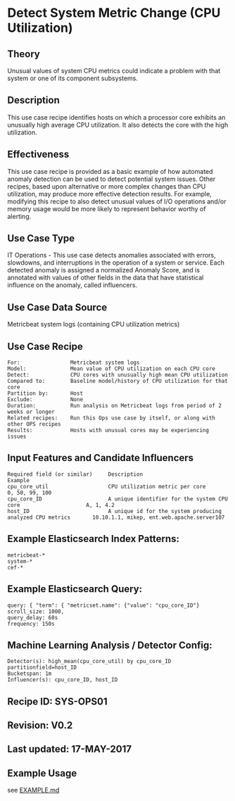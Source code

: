 # Detect System Metric Change (CPU Utilization)

## Theory

Unusual values of system CPU metrics could indicate a problem with that system or one of its component subsystems.

## Description

This use case recipe identifies hosts on which a processor core exhibits an unusually high average CPU utilization.  It also detects the core with the high utilization.

## Effectiveness

This use case recipe is provided as a basic example of how automated anomaly detection can be used to detect potential system issues.  Other recipes, based upon alternative or more complex changes than CPU utilization, may produce more effective detection results.  For example, modifying this recipe to also detect unusual values of  I/O operations and/or memory usage would be more likely to represent behavior worthy of alerting.

## Use Case Type

IT Operations - This use case detects anomalies associated with errors, slowdowns, and interruptions in the operation of a system or service. Each detected anomaly is assigned a normalized Anomaly Score, and is annotated with values of other fields in the data that have statistical influence on the anomaly, called influencers.

## Use Case Data Source

Metricbeat system logs (containing CPU utilization metrics)

## Use Case Recipe
    For:                Metricbeat system logs
    Model:              Mean value of CPU utilization on each CPU core
    Detect:             CPU cores with unusually high mean CPU utilization
    Compared to:        Baseline model/history of CPU utilization for that core
    Partition by:       Host
    Exclude:            None
    Duration:           Run analysis on Metricbeat logs from period of 2 weeks or longer
    Related recipes:    Run this Ops use case by itself, or along with other OPS recipes
    Results:            Hosts with unusual cores may be experiencing issues


## Input Features and Candidate Influencers

    Required field (or similar)     Description                                                     Example
    cpu_core_util                   CPU utilization metric per core                                 0, 50, 99, 100
    cpu_core_ID                     A unique identifier for the system CPU core                     A, 1, 4.2
    host_ID                         A unique id for the system producing analyzed CPU metrics       10.10.1.1, mikep, ent.web.apache.server107


## Example Elasticsearch Index Patterns:

    metricbeat-*
    system-*
    cef-*

## Example Elasticsearch Query:

    query: { "term": { "metricset.name": {"value": "cpu_core_ID"}
    scroll_size: 1000,
    query_delay: 60s
    frequency: 150s

## Machine Learning Analysis / Detector Config:

    Detector(s): high_mean(cpu_core_util) by cpu_core_ID partitionfield=host_ID
    Bucketspan: 1m
    Influencer(s): cpu_core_ID, host_ID


## Recipe ID: SYS-OPS01

## Revision: V0.2

## Last updated: 17-MAY-2017

## Example Usage

see [EXAMPLE.md](https://github.com/elastic/examples/blob/master/Machine%20Learning/IT%20Operations%20Recipes/system_metric_change/EXAMPLE.md)
